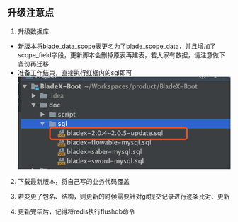 ## 升级注意点
1. 升级数据库
* 新版本将blade_data_scope表更名为了blade_scope_data，并且增加了scope_field字段，更新脚本会删掉原表再建表，若大家有数据，请注意做下备份再迁移
* 准备工作结束，直接执行红框内的sql即可
 ![](../images/screenshot_1563505203120.png)

2. 下载最新版本，将自己写的业务代码覆盖

3. 若变更了包名、结构，则更新的时候需要针对git提交记录进行逐条比对、更新

4. 更新完毕后，记得将redis执行flushdb命令
